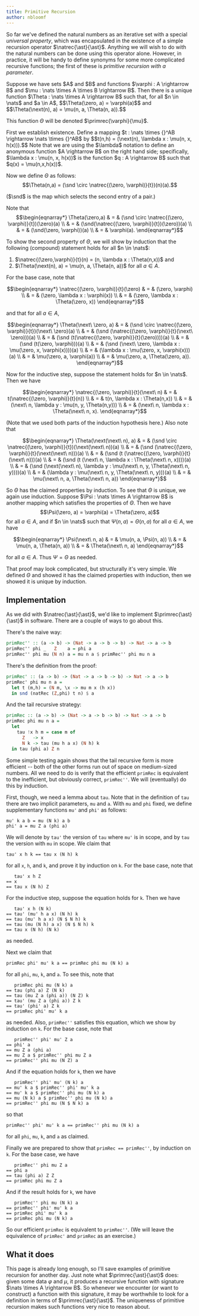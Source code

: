 ```yaml
---
title: Primitive Recursion
author: nbloomf
---
```


So far we've defined the natural numbers as an iterative set with a special *universal property*, which was encapsulated in the existence of a simple recursion operator $\natrec{\ast}{\ast}$. Anything we will wish to do with the natural numbers can be done using this operator alone. However, in practice, it will be handy to define synonyms for some more complicated recursive functions; the first of these is *primitive recursion with a parameter*.

<div class="result">
<div class="thm">
Suppose we have sets $A$ and $B$ and functions $\varphi : A \rightarrow B$ and $\mu : \nats \times A \times B \rightarrow B$. Then there is a unique function $\Theta : \nats \times A \rightarrow B$ such that, for all $n \in \nats$ and $a \in A$, $$\Theta(\zero, a) = \varphi(a)$$ and $$\Theta(\next(n), a) = \mu(n, a, \Theta(n, a)).$$

This function $\Theta$ will be denoted $\primrec{\varphi}{\mu}$.
</div>

<div class="proof">
First we establish existence. Define a mapping $t : \nats \times {}^AB \rightarrow \nats \times {}^AB$ by $$t(n,h) = (\next(n), \lambda x : \mu(n, x, h(x))).$$ Note that we are using the $\lambda$ notation to define an anonymous function $A \rightarrow B$ on the right hand side; specifically, $\lambda x : \mu(n, x, h(x))$ is the function $q : A \rightarrow B$ such that $q(x) = \mu(n,x,h(x))$.

Now we define $\Theta$ as follows: $$\Theta(n,a) = (\snd \circ \natrec{(\zero, \varphi)}{t})(n)(a).$$

($\snd$ is the map which selects the second entry of a pair.)

Note that $$\begin{eqnarray*}
\Theta(\zero,a) & = & (\snd \circ \natrec{(\zero, \varphi)}{t})(\zero)(a) \\
 & = & (\snd(\natrec{(\zero, \varphi)}{t})(\zero))(a) \\
 & = & (\snd(\zero, \varphi))(a) \\
 & = & \varphi(a).
\end{eqnarray*}$$

To show the second property of $\Theta$, we will show by induction that the following (compound) statement holds for all $n \in \nats$:

1. $\natrec{(\zero,\varphi)}{t}(n) = (n, \lambda x : \Theta(n,x))$ and
2. $\Theta(\next(n), a) = \mu(n, a, \Theta(n, a))$ for all $a \in A$.

For the base case, note that

$$\begin{eqnarray*}
\natrec{(\zero, \varphi)}{t}(\zero) & = & (\zero, \varphi) \\
 & = & (\zero, \lambda x : \varphi(x)) \\
 & = & (\zero, \lambda x : \Theta(\zero, x))
\end{eqnarray*}$$

and that for all $a \in A$,

$$\begin{eqnarray*}
\Theta(\next\ \zero, a) & = & (\snd \circ \natrec{(\zero, \varphi)}{t})(\next\ \zero)(a) \\
 & = & (\snd (\natrec{(\zero, \varphi)}{t}(\next\ \zero)))(a) \\
 & = & (\snd (t(\natrec{(\zero, \varphi)}{t}(\zero))))(a) \\
 & = & (\snd (t(\zero, \varphi)))(a) \\
 & = & (\snd (\next\ \zero, \lambda x : \mu(\zero, x, \varphi(x))))(a) \\
 & = & (\lambda x : \mu(\zero, x, \varphi(x)))(a) \\
 & = & \mu(\zero, a, \varphi(a)) \\
 & = & \mu(\zero, a, \Theta(\zero, a)).
\end{eqnarray*}$$

Now for the inductive step, suppose the statement holds for $n \in \nats$. Then we have

$$\begin{eqnarray*}
\natrec{(\zero, \varphi)}{t}(\next\ n) & = & t(\natrec{(\zero, \varphi)}{t}(n)) \\
 & = & t(n, \lambda x : \Theta(n,x)) \\
 & = & (\next\ n, \lambda y : \mu(n, y, \Theta(n,y))) \\
 & = & (\next\ n, \lambda x : \Theta(\next\ n, x).
\end{eqnarray*}$$

(Note that we used both parts of the induction hypothesis here.) Also note that

$$\begin{eqnarray*}
\Theta(\next(\next\ n), a) & = & (\snd \circ \natrec{(\zero, \varphi)}{t})(\next(\next\ n))(a) \\
 & = & (\snd (\natrec{(\zero, \varphi)}{t}(\next(\next\ n)))(a) \\
 & = & (\snd (t (\natrec{(\zero, \varphi)}{t}(\next\ n)))(a) \\
 & = & (\snd (t (\next\ n, \lambda x : \Theta(\next\ n, x))))(a) \\
 & = & (\snd (\next(\next\ n), \lambda y : \mu(\next\ n, y, \Theta(\next\ n, y))))(a) \\
 & = & (\lambda y : \mu(\next\ n, y, \Theta(\next\ n, y)))(a) \\
 & = & \mu(\next\ n, a, \Theta(\next\ n, a))
\end{eqnarray*}$$

So $\Theta$ has the claimed properties by induction. To see that $\Theta$ is unique, we again use induction. Suppose $\Psi : \nats \times A \rightarrow B$ is another mapping which satisfies the properties of $\Theta$. Then we have $$\Psi(\zero, a) = \varphi(a) = \Theta(\zero, a)$$ for all $a \in A$, and if $n \in \nats$ such that $\Psi(n, a) = \Theta(n, a)$ for all $a \in A$, we have

$$\begin{eqnarray*}
\Psi(\next\ n, a) & = & \mu(n, a, \Psi(n, a)) \\
 & = & \mu(n, a, \Theta(n, a)) \\
 & = & \Theta(\next\ n, a)
\end{eqnarray*}$$

for all $a \in A$. Thus $\Psi = \Theta$ as needed.
</div>
</div>

That proof may look complicated, but structurally it's very simple. We defined $\Theta$ and showed it has the claimed properties with induction, then we showed it is unique by induction.

## Implementation

As we did with $\natrec{\ast}{\ast}$, we'd like to implement $\primrec{\ast}{\ast}$ in software. There are a couple of ways to go about this.

There's the naive way:


```haskell
primRec'' :: (a -> b) -> (Nat -> a -> b -> b) -> Nat -> a -> b
primRec'' phi _   Z    a = phi a
primRec'' phi mu (N n) a = mu n a $ primRec'' phi mu n a
```


There's the definition from the proof:


```haskell
primRec' :: (a -> b) -> (Nat -> a -> b -> b) -> Nat -> a -> b
primRec' phi mu n a =
  let t (m,h) = (N m, \x -> mu m x (h x))
  in snd (natRec (Z,phi) t n) $ a
```


And the tail recursive strategy:


```haskell
primRec :: (a -> b) -> (Nat -> a -> b -> b) -> Nat -> a -> b
primRec phi mu n a =
  let
    tau !x h m = case m of
      Z   -> x
      N k -> tau (mu h a x) (N h) k
  in tau (phi a) Z n
```


Some simple testing again shows that the tail recursive form is more efficient -- both of the other forms run out of space on medium-sized numbers. All we need to do is verify that the efficient ``primRec`` is equivalent to the inefficient, but obviously correct, ``primRec''``. We will (eventually) do this by induction.

First, though, we need a lemma about ``tau``. Note that in the definition of ``tau`` there are two implicit parameters, ``mu`` and ``a``. With ``mu`` and ``phi`` fixed, we define supplementary functions ``mu'`` and ``phi'`` as follows:

    mu' k a b = mu (N k) a b
    phi' a = mu Z a (phi a)

We will denote by ``tau'`` the version of ``tau`` where ``mu'`` is in scope, and by ``tau`` the version with ``mu`` in scope. We claim that

    tau' x h k == tau x (N h) k

for all ``x``, ``h``, and ``k``, and prove it by induction on ``k``. For the base case, note that

       tau' x h Z
    == x
    == tau x (N h) Z

For the inductive step, suppose the equation holds for ``k``. Then we have

       tau' x h (N k)
    == tau' (mu' h a x) (N h) k
    == tau (mu' h a x) (N $ N h) k
    == tau (mu (N h) a x) (N $ N h) k
    == tau x (N h) (N k)

as needed.

Next we claim that

    primRec phi' mu' k a == primRec phi mu (N k) a

for all ``phi``, ``mu``, ``k``, and ``a``. To see this, note that

       primRec phi mu (N k) a
    == tau (phi a) Z (N k)
    == tau (mu Z a (phi a)) (N Z) k
    == tau' (mu Z a (phi a)) Z k
    == tau' (phi' a) Z k
    == primRec phi' mu' k a

as needed. Also, ``primRec''`` satisfies this equation, which we show by induction on ``k``. For the base case, note that

       primRec'' phi' mu' Z a
    == phi' a
    == mu Z a (phi a)
    == mu Z a $ primRec'' phi mu Z a
    == primRec'' phi mu (N Z) a

And if the equation holds for ``k``, then we have

       primRec'' phi' mu' (N k) a
    == mu' k a $ primRec'' phi' mu' k a
    == mu' k a $ primRec'' phi mu (N k) a
    == mu (N k) a $ primRec'' phi mu (N k) a
    == primRec'' phi mu (N $ N k) a

so that

    primRec'' phi' mu' k a == primRec'' phi mu (N k) a

for all ``phi``, ``mu``, ``k``, and ``a`` as claimed.

Finally we are prepared to show that ``primRec == primRec''``, by induction on ``k``. For the base case, we have

       primRec'' phi mu Z a
    == phi a
    == tau (phi a) Z Z
    == primRec phi mu Z a

And if the result holds for ``k``, we have

       primRec'' phi mu (N k) a
    == primRec'' phi' mu' k a
    == primRec phi' mu' k a
    == primRec phi mu (N k) a

So our efficient ``primRec`` is equivalent to ``primRec''``. (We will leave the equivalence of ``primRec'`` and ``primRec`` as an exercise.)

## What it does

This page is already long enough, so I'll save examples of primitive recursion for another day. Just note what $\primrec{\ast}{\ast}$ does: given some data $\varphi$ and $\mu$, it produces a recursive function with signature $\nats \times A \rightarrow B$. So whenever we encounter (or want to construct) a function with this signature, it may be worthwhile to look for a definition in terms of $\primrec{\ast}{\ast}$. The uniqueness of primitive recursion makes such functions very nice to reason about.
